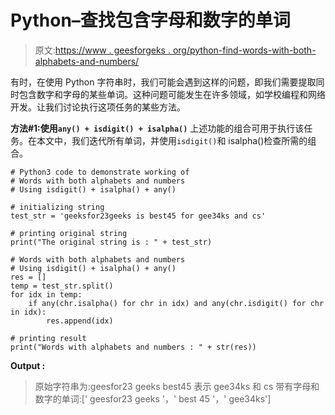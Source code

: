 # Python–查找包含字母和数字的单词

> 原文:[https://www . geesforgeks . org/python-find-words-with-both-alphabets-and-numbers/](https://www.geeksforgeeks.org/python-find-words-with-both-alphabets-and-numbers/)

有时，在使用 Python 字符串时，我们可能会遇到这样的问题，即我们需要提取同时包含数字和字母的某些单词。这种问题可能发生在许多领域，如学校编程和网络开发。让我们讨论执行这项任务的某些方法。

**方法#1:使用`any() + isdigit() + isalpha()`**
上述功能的组合可用于执行该任务。在本文中，我们迭代所有单词，并使用`isdigit()`和 isalpha()检查所需的组合。

```
# Python3 code to demonstrate working of 
# Words with both alphabets and numbers
# Using isdigit() + isalpha() + any()

# initializing string
test_str = 'geeksfor23geeks is best45 for gee34ks and cs'

# printing original string
print("The original string is : " + test_str)

# Words with both alphabets and numbers
# Using isdigit() + isalpha() + any()
res = []
temp = test_str.split()
for idx in temp:
    if any(chr.isalpha() for chr in idx) and any(chr.isdigit() for chr in idx):
        res.append(idx)

# printing result 
print("Words with alphabets and numbers : " + str(res)) 
```

**Output :**

> 原始字符串为:geesfor23 geeks best45 表示 gee34ks 和 cs
> 带有字母和数字的单词:[' geesfor23 geeks '，' best 45 '，' gee34ks']